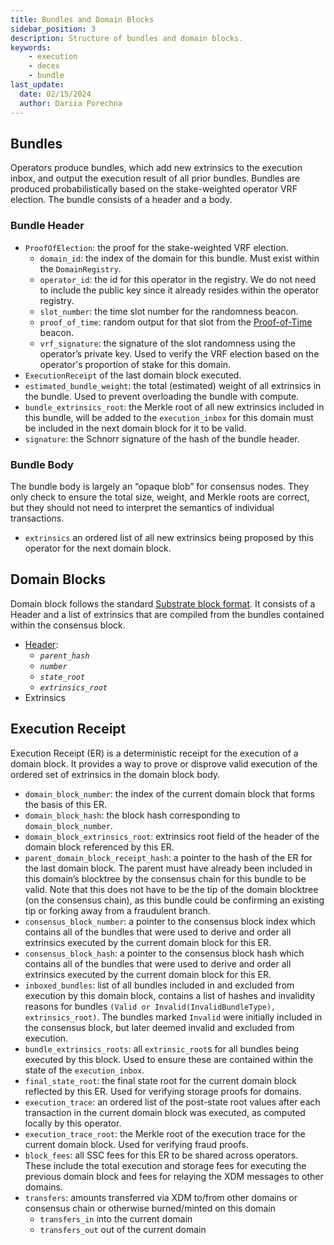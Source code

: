 ```yaml
---
title: Bundles and Domain Blocks
sidebar_position: 3
description: Structure of bundles and domain blocks.
keywords:
    - execution
    - decex
    - bundle
last_update:
  date: 02/15/2024
  author: Dariia Porechna
---
```


## Bundles

Operators produce bundles, which add new extrinsics to the execution inbox, and output the execution result of all prior bundles. Bundles are produced probabilistically based on the stake-weighted operator VRF election. The bundle consists of a header and a body.

### Bundle Header

- `ProofOfElection`: the proof for the stake-weighted VRF election.
    - `domain_id`: the index of the domain for this bundle. Must exist within the `DomainRegistry`.
    - `operator_id`: the id for this operator in the registry. We do not need to include the public key since it already resides within the operator registry.
    - `slot_number`: the time slot number for the randomness beacon.
    - `proof_of_time`: random output for that slot from the [Proof-of-Time](/docs/consensus/proof_of_time.md) beacon.
    - `vrf_signature`: the signature of the slot randomness using the operator’s private key. Used to verify the VRF election based on the operator's proportion of stake for this domain.
- `ExecutionReceipt` of the last domain block executed.
- `estimated_bundle_weight`: the total (estimated) weight of all extrinsics in the bundle. Used to prevent overloading the bundle with compute.
- `bundle_extrinsics_root`: the Merkle root of all new extrinsics included in this bundle, will be added to the `execution_inbox` for this domain must be included in the next domain block for it to be valid. 
- `signature`: the Schnorr signature of the hash of the bundle header.

### Bundle Body

The bundle body is largely an “opaque blob” for consensus nodes. They only check to ensure the total size, weight, and Merkle roots are correct, but they should not need to interpret the semantics of individual transactions.

- `extrinsics` 
an ordered list of all new extrinsics being proposed by this operator for the next domain block.

## Domain Blocks

Domain block follows the standard [Substrate block format](https://github.com/paritytech/substrate/blob/689da495a0c0c0c2466fe90a9ea187ce56760f2d/primitives/runtime/src/generic/block.rs#L82). It consists of a Header and a list of extrinsics that are compiled from the bundles contained within the consensus block.

- [Header](https://github.com/paritytech/substrate/blob/689da495a0c0c0c2466fe90a9ea187ce56760f2d/primitives/runtime/src/generic/header.rs#L39):
    - *`parent_hash`*
    - *`number`*
    - *`state_root`*
    - *`extrinsics_root`*
    <!-- TODO toggle - Note
        
        Substrate header also contains a *`digest`* field, but it is usually unused for the domain block. It was used to feed some consensus chain data into the domain block before but will likely not be used going forward if it causes a challenge for fraud proofs.
         -->
- Extrinsics

## Execution Receipt

Execution Receipt (ER) is a deterministic receipt for the execution of a domain block. It provides a way to prove or disprove valid execution of the ordered set of extrinsics in the domain block body.

- `domain_block_number`: the index of the current domain block that forms the basis of this ER.
- `domain_block_hash`: the block hash corresponding to `domain_block_number`.
- `domain_block_extrinsics_root`: extrinsics root field of the header of the domain block referenced by this ER.
- `parent_domain_block_receipt_hash`: a pointer to the hash of the ER for the last domain block. The parent must have already been included in this domain’s blocktree by the consensus chain for this bundle to be valid. Note that this does not have to be the tip of the domain blocktree (on the consensus chain), as this bundle could be confirming an existing tip or forking away from a fraudulent branch.
- `consensus_block_number`: a pointer to the consensus block index which contains all of the bundles that were used to derive and order all extrinsics executed by the current domain block for this ER.
- `consensus_block_hash`: a pointer to the consensus block hash which contains all of the bundles that were used to derive and order all extrinsics executed by the current domain block for this ER. 
    <!--- TODO toggle - Note
        Consensus block number alone is insufficient, since their could be honest forks of the consensus chain.
         -->
- `inboxed_bundles`: list of all bundles included in and excluded from execution by this domain block, contains a list of hashes and invalidity reasons for bundles `(Valid or Invalid(InvalidBundleType), extrinsics_root)`. The bundles marked `Invalid` were initially included in the consensus block, but later deemed invalid and excluded from execution.
- `bundle_extrinsics_roots`: all `extrinsic_root`s for all bundles being executed by this block. Used to ensure these are contained within the state of the `execution_inbox`.
- `final_state_root`: the final state root for the current domain block reflected by this ER. Used for verifying storage proofs for domains.
- `execution_trace`: an ordered list of the post-state root values after each transaction in the current domain block was executed, as computed locally by this operator.
- `execution_trace_root`: the Merkle root of the execution trace for the current domain block. Used for verifying fraud proofs.
- `block_fees`: all SSC fees for this ER to be shared across operators. These include the total execution and storage fees for executing the previous domain block and fees for relaying the XDM messages to other domains.
- `transfers`: amounts transferred via XDM to/from other domains or consensus chain or otherwise burned/minted on this domain
    - `transfers_in` into the current domain
    - `transfers_out` out of the current domain
